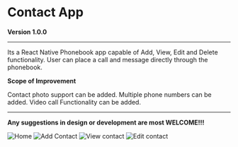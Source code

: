 # Contact App

**Version 1.0.0**

---

Its a React Native Phonebook app capable of Add, View, Edit and Delete functionality.
User can place a call and message directly through the phonebook.

**Scope of Improvement**

Contact photo support can be added.
Multiple phone numbers can be added.
Video call Functionality can be added.

---

**Any suggestions in design or development are most WELCOME!!!**

![Home](https://user-images.githubusercontent.com/27643631/63636781-9e4e4d00-c691-11e9-8367-cfc7decc3327.jpg)
![Add Contact](https://user-images.githubusercontent.com/27643631/63636744-1b2cf700-c691-11e9-99bc-d19ff149845f.jpg)
![View contact](https://user-images.githubusercontent.com/27643631/63636745-1f591480-c691-11e9-8983-37d5a8061ae2.jpg)
![Edit contact](https://user-images.githubusercontent.com/27643631/63636747-23853200-c691-11e9-9089-0ace4ba95724.jpg)
